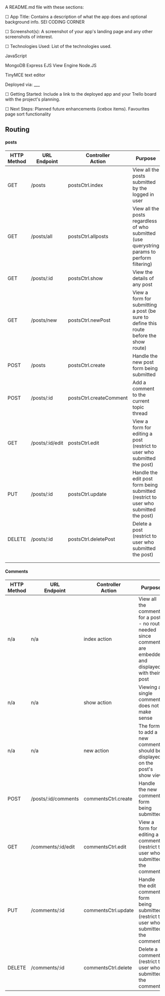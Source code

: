 A README.md file with these sections:

☐ App Title: Contains a description of what the app does and optional background info.
SEI CODING CORNER

☐ Screenshot(s): A screenshot of your app's landing page and any other screenshots of interest.

☐ Technologies Used: List of the technologies used.

JavaScript

MongoDB
Express
EJS View Engine
Node.JS

TinyMCE text editor

Deployed via: \_\_\_

☐ Getting Started: Include a link to the deployed app and your Trello board with the project's planning.

☐ Next Steps: Planned future enhancements (icebox items).
Favourites page
sort functionality

## Routing

#### posts

| HTTP<br>Method | URL<br>Endpoint | Controller<br>Action    | Purpose                                                                                      |
| -------------- | --------------- | ----------------------- | -------------------------------------------------------------------------------------------- |
| GET            | /posts          | postsCtrl.index         | View all the posts submitted by the logged in user                                           |
| GET            | /posts/all      | postsCtrl.allposts      | View all the posts regardless of who submitted (use querystring params to perform filtering) |
| GET            | /posts/:id      | postsCtrl.show          | View the details of any post                                                                 |
| GET            | /posts/new      | postsCtrl.newPost       | View a form for submitting a post (be sure to define this route before the show route)       |
| POST           | /posts          | postsCtrl.create        | Handle the new post form being submitted                                                     |
| POST           | /posts/:id      | postsCtrl.createComment | Add a comment to the current topic thread                                                    |
| GET            | /posts/:id/edit | postsCtrl.edit          | View a form for editing a post (restrict to user who submitted the post)                     |
| PUT            | /posts/:id      | postsCtrl.update        | Handle the edit post form being submitted (restrict to user who submitted the post)          |
| DELETE         | /posts/:id      | postsCtrl.deletePost    | Delete a post (restrict to user who submitted the post)                                      |
|                |
|                |

#### Comments

| HTTP<br>Method | URL<br>Endpoint     | Controller<br>Action | Purpose                                                                                                      |
| -------------- | ------------------- | -------------------- | ------------------------------------------------------------------------------------------------------------ |
| n/a            | n/a                 | index action         | View all the comments for a post - no route needed since comments are embedded and displayed with their post |
| n/a            | n/a                 | show action          | Viewing a single comment does not make sense                                                                 |
| n/a            | n/a                 | new action           | The form to add a new comment should be displayed on the post's show view                                    |
| POST           | /posts/:id/comments | commentsCtrl.create  | Handle the new comment form being submitted                                                                  |
| GET            | /comments/:id/edit  | commentsCtrl.edit    | View a form for editing a comment (restrict to user who submitted the comment)                               |
| PUT            | /comments/:id       | commentsCtrl.update  | Handle the edit comment form being submitted (restrict to user who submitted the comment)                    |
| DELETE         | /comments/:id       | commentsCtrl.delete  | Delete a comment (restrict to user who submitted the comment)                                                |
